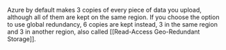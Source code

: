 Azure by default makes 3 copies of every piece of data you upload, although all of them are kept on the same region.
If you choose the option to use global redundancy, 6 copies are kept instead, 3 in the same region and 3 in another region, also called [[Read-Access Geo-Redundant Storage]].